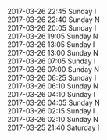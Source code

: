 2017-03-26 22:45 Sunday  I  
2017-03-26 22:40 Sunday  N  
2017-03-26 20:05 Sunday  I  
2017-03-26 19:05 Sunday  N  
2017-03-26 13:05 Sunday  I  
2017-03-26 13:00 Sunday  N  
2017-03-26 07:05 Sunday  I  
2017-03-26 07:00 Sunday  N  
2017-03-26 06:25 Sunday  I  
2017-03-26 06:10 Sunday  N  
2017-03-26 04:10 Sunday  I  
2017-03-26 04:05 Sunday  N  
2017-03-26 02:15 Sunday  I  
2017-03-26 02:10 Sunday  N  
2017-03-25 21:40 Saturday  I  
